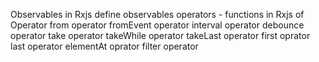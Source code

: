 
Observables in Rxjs
define observables
operators - functions in Rxjs
of Operator
from operator
fromEvent operator
interval operator
debounce operator
take operator
takeWhile operator
takeLast operator
first oprator
last operator
elementAt oprator
filter operator
